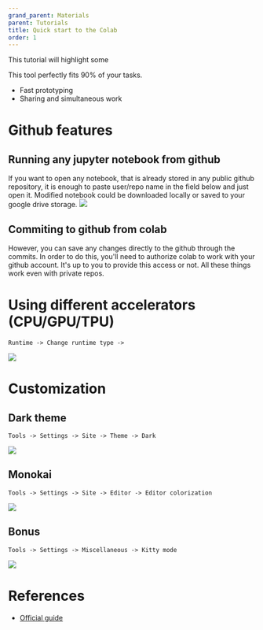 ```yaml
---
grand_parent: Materials
parent: Tutorials
title: Quick start to the Colab
order: 1
---
```


This tutorial will highlight some 

This tool perfectly fits 90% of your tasks.
* Fast prototyping
* Sharing and simultaneous work



# Github features
## Running any jupyter notebook from github
If you want to open any notebook, that is already stored in any public github repository, it is enough to paste user/repo name in the field below and just open it. Modified notebook could be downloaded locally or saved to your google drive storage. 
![](./colab_github.gif)

## Commiting to github from colab
However, you can save any changes directly to the github through the commits. In order to do this, you'll need to authorize colab to work with your github account. It's up to you to provide this access or not. All these things work even with private repos.

# Using different accelerators (CPU/GPU/TPU)

`Runtime -> Change runtime type -> `

![](./colab_runtime.gif)

# Customization

## Dark theme

`Tools -> Settings -> Site -> Theme -> Dark`

![](./colab_theme.png)

## Monokai 

`Tools -> Settings -> Site -> Editor -> Editor colorization`

![](./colab_font.png)

## Bonus

`Tools -> Settings -> Miscellaneous -> Kitty mode`

![](./colab_cat.gif)

# References
* [Official guide](https://colab.research.google.com/notebooks/intro.ipynb#scrollTo=GJBs_flRovLc)

